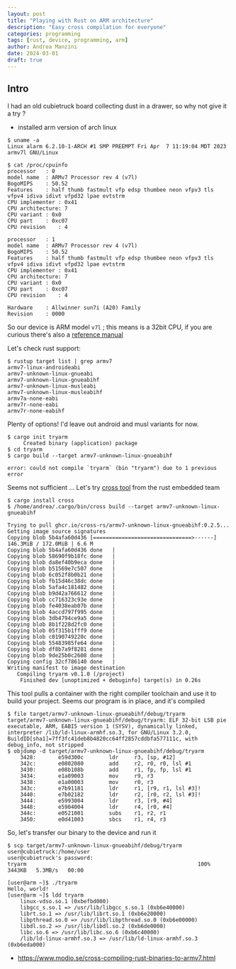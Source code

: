```yaml
---
layout: post
title: "Playing with Rust on ARM architecture"
description: "Easy cross compilation for everyone"
categories: programming
tags: [rust, device, programming, arm]
author: Andrea Manzini
date: 2024-03-01
draft: true
---
```


## Intro

I had an old cubietruck board collecting dust in a drawer, so why not give it a try ?
- installed arm version of arch linux

```
$ uname -a
Linux alarm 6.2.10-1-ARCH #1 SMP PREEMPT Fri Apr  7 11:19:04 MDT 2023 armv7l GNU/Linux

$ cat /proc/cpuinfo 
processor	: 0
model name	: ARMv7 Processor rev 4 (v7l)
BogoMIPS	: 50.52
Features	: half thumb fastmult vfp edsp thumbee neon vfpv3 tls vfpv4 idiva idivt vfpd32 lpae evtstrm 
CPU implementer	: 0x41
CPU architecture: 7
CPU variant	: 0x0
CPU part	: 0xc07
CPU revision	: 4

processor	: 1
model name	: ARMv7 Processor rev 4 (v7l)
BogoMIPS	: 50.52
Features	: half thumb fastmult vfp edsp thumbee neon vfpv3 tls vfpv4 idiva idivt vfpd32 lpae evtstrm 
CPU implementer	: 0x41
CPU architecture: 7
CPU variant	: 0x0
CPU part	: 0xc07
CPU revision	: 4

Hardware	: Allwinner sun7i (A20) Family
Revision	: 0000
```

So our device is ARM model `v7l` ; this means is a 32bit CPU, if you are curious there's also a [reference manual](https://dl.linux-sunxi.org/A20/A20%20User%20Manual%202013-03-22.pdf)

Let's check rust support:
```
$ rustup target list | grep armv7
armv7-linux-androideabi
armv7-unknown-linux-gnueabi
armv7-unknown-linux-gnueabihf
armv7-unknown-linux-musleabi
armv7-unknown-linux-musleabihf
armv7a-none-eabi
armv7r-none-eabi
armv7r-none-eabihf
```
Plenty of options! I'd leave out android and musl variants for now.

```
$ cargo init tryarm
     Created binary (application) package
$ cd tryarm      
$ cargo build --target armv7-unknown-linux-gnueabihf

error: could not compile `tryarm` (bin "tryarm") due to 1 previous error
```

Seems not sufficient ... Let's try [cross tool](https://github.com/rust-embedded/cross) from the rust embedded team

```
$ cargo install cross
$ /home/andrea/.cargo/bin/cross build --target armv7-unknown-linux-gnueabihf

Trying to pull ghcr.io/cross-rs/armv7-unknown-linux-gnueabihf:0.2.5...
Getting image source signatures
Copying blob 5b4afa60d436 [===============================>------] 146.3MiB / 172.0MiB | 6.6 M
Copying blob 5b4afa60d436 done   | 
Copying blob 58690f9b18fc done   | 
Copying blob da8ef40b9eca done   | 
Copying blob b51569e7c507 done   | 
Copying blob 6c052f8b0b21 done   | 
Copying blob fb15d46c38dc done   | 
Copying blob 5afa4c181482 done   | 
Copying blob b9d42a766612 done   | 
Copying blob cc716323c93e done   | 
Copying blob fe4038eab07b done   | 
Copying blob 4accd797f995 done   | 
Copying blob 3db4794ce9a5 done   | 
Copying blob 8b1f228d2fc0 done   | 
Copying blob 05f315b1fff9 done   | 
Copying blob c0190749220c done   | 
Copying blob 55483985fe64 done   | 
Copying blob df8b7a9f8281 done   | 
Copying blob 9de25b0c2608 done   | 
Copying config 32cf786140 done   | 
Writing manifest to image destination
   Compiling tryarm v0.1.0 (/project)
    Finished dev [unoptimized + debuginfo] target(s) in 0.26s
```

This tool pulls a container with the right compiler toolchain and use it to build your project. Seems our program is in place, and it's compiled 


```
$ file target/armv7-unknown-linux-gnueabihf/debug/tryarm
target/armv7-unknown-linux-gnueabihf/debug/tryarm: ELF 32-bit LSB pie executable, ARM, EABI5 version 1 (SYSV), dynamically linked, interpreter /lib/ld-linux-armhf.so.3, for GNU/Linux 3.2.0, BuildID[sha1]=7ff3fc41deb8b4820cc64ff2857cddbfa577111c, with debug_info, not stripped
$ objdump -d target/armv7-unknown-linux-gnueabihf/debug/tryarm
    3428:       e59d300c        ldr     r3, [sp, #12]
    342c:       e0802080        add     r2, r0, r0, lsl #1
    3430:       e08b108b        add     r1, fp, fp, lsl #1
    3434:       e1a09003        mov     r9, r3
    3438:       e1a00003        mov     r0, r3
    343c:       e7b91181        ldr     r1, [r9, r1, lsl #3]!
    3440:       e7b02182        ldr     r2, [r0, r2, lsl #3]!
    3444:       e5993004        ldr     r3, [r9, #4]
    3448:       e5904004        ldr     r4, [r0, #4]
    344c:       e0521001        subs    r1, r2, r1
    3450:       e0d41003        sbcs    r1, r4, r3
```
So, let's transfer our binary to the device and run it

```
$ scp target/armv7-unknown-linux-gnueabihf/debug/tryarm user@cubietruck:/home/user
user@cubietruck's password: 
tryarm                                                      100% 3443KB   5.3MB/s   00:00 

[user@arm ~]$ ./tryarm 
Hello, world!
[user@arm ~]$ ldd tryarm 
	linux-vdso.so.1 (0xbefbd000)
	libgcc_s.so.1 => /usr/lib/libgcc_s.so.1 (0xb6e40000)
	librt.so.1 => /usr/lib/librt.so.1 (0xb6e20000)
	libpthread.so.0 => /usr/lib/libpthread.so.0 (0xb6e00000)
	libdl.so.2 => /usr/lib/libdl.so.2 (0xb6de0000)
	libc.so.6 => /usr/lib/libc.so.6 (0xb6c40000)
	/lib/ld-linux-armhf.so.3 => /usr/lib/ld-linux-armhf.so.3 (0xb6eda000)
```




- https://www.modio.se/cross-compiling-rust-binaries-to-armv7.html